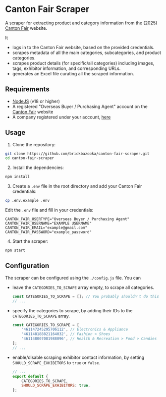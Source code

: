 # Canton Fair Scraper

A scraper for extracting product and category information from the (2025) [Canton Fair](https://www.cantonfair.org.cn/en-US/) website.

It

-   logs in to the Canton Fair website, based on the provided credentials.
-   scrapes metadata of all the main categories, subcategories, and product categories.
-   scrapes product details (for specific/all categories) including images, tags, exhibitor information, and corresponding URLs.
-   generates an Excel file curating all the scraped information.

## Requirements

-   [NodeJS](https://nodejs.org/en/download/) (v18 or higher)
-   A registered "Overseas Buyer / Purchasing Agent" account on the [Canton Fair](https://www.cantonfair.org.cn/en-US/) website
-   A company registered under your account, [here](https://www.cantonfair.org.cn/member/embeddedpage/index?url=best-sitetraderinfo&menu=227277909705273346)

## Usage

1. Clone the repository:

```bash
git clone https://github.com/brickbazooka/canton-fair-scraper.git
cd canton-fair-scraper
```

2. Install the dependencies:

```bash
npm install
```

3. Create a `.env` file in the root directory and add your Canton Fair credentials:

```bash
cp .env.example .env
```

Edit the `.env` file and fill in your credentials:

```
CANTON_FAIR_USERTYPE="Overseas Buyer / Purchasing Agent"
CANTON_FAIR_USERNAME="EXAMPLE USERNAME"
CANTON_FAIR_EMAIL="example@gmail.com"
CANTON_FAIR_PASSWORD="example_password"
```

4. Start the scraper:

```bash
npm start
```

## Configuration

The scraper can be configured using the `./config.js` file. You can

-   leave the `CATEGORIES_TO_SCRAPE` array empty, to scrape all categories.

    ```javascript
    const CATEGORIES_TO_SCRAPE = []; // You probably shouldn't do this
    // ...
    ```

-   specify the categories to scrape, by adding their IDs to the `CATEGORIES_TO_SCRAPE` array.

    ```javascript
    const CATEGORIES_TO_SCRAPE = [
    	'461147245295706112', // Electronics & Appliance
    	'461148188821164032', // Fashion > Shoes
    	'461148007081988096', // Health & Recreation > Food > Candies
    ];
    // ...
    ```

-   enable/disable scraping exhibitor contact information, by setting `SHOULD_SCRAPE_EXHIBITORS` to `true` or `false`.
    ```javascript
    // ...
    export default {
    	CATEGORIES_TO_SCRAPE,
    	SHOULD_SCRAPE_EXHIBITORS: true,
    };
    ```
